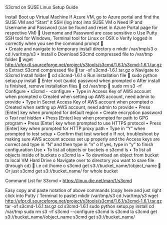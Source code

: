S3cmd on SUSE Linux Setup Guide
			
Install
Boot up Virtual Machine
If Azure VM, go to Azure portal and find the SUSE VM and “Start” it
SSH (log into) into SUSE VM
o	Need IP and Username and Password (can be found and reset in Azure Portal page for respective VM)
	Username and Password are case sensitive
o	Use Putty SSH tool for Windows, Terminal tool for Linux or OSX
o	Verify logged in correctly when you see the command prompt
	 
•	Create and navigate to temporary install directory
o	mkdir /var/tmp/s3
o	cd /var/tmp/s3
•	Install
o	Download S3cmd compressed file to /var/tmp folder
	wget http://ufpr.dl.sourceforge.net/project/s3tools/s3cmd/1.6.1/s3cmd-1.6.1.tar.gz
o	Extract S3cmd compressed file
	tar -xf s3cmd-1.6.1.tar.gz
o	Navigate to S3cmd Install folder
	cd s3cmd-1.6.1
o	Run installation file
	sudo python setup.py install
	Enter root (sudo) password when prompted 
o	After install is finished, remove installation files
	cd /var/tmp
	sudo rm s3 -rf
 
Configure
•	s3cmd - -configure
•	Type in Access Key of AWS account when prompted
o	Created when setting up AWS account, need admin to provide
•	Type in Secret Access Key of AWS account when prompted
o	Created when setting up AWS account, need admin to provide
•	Press [Enter] key when prompted for default region
•	Create encryption password
o	*Text not hidden*
•	Press [Enter] key when prompted for path to GPG program 
•	Press [Enter] key when prompted to use HTTPS protocol
•	Press [Enter] key when prompted for HTTP proxy path
•	Type in “Y” when prompted to test setup
•	Confirm that test worked
o	If not, troubleshoot by making sure AWS account access set up properly and the Access keys are correct and type in “N” and then type in “n”
o	If yes, type in “y” to finish configuration
Use
•	To list all objects or buckets
o	s3cmd ls
•	To list all objects inside of buckets
o	s3cmd la
•	To download an object from bucket to local VM Hard Drive
o	Navigate over to directory you want to save file (through cd)
	i.e cd /home
o	s3cmd get s3://bucket_name//object_name
	Or just s3cmd get s3://bucket_name/ for whole bucket

Command List for S3cmd
•	https://linux.die.net/man/1/s3cmd

Easy copy and paste notation of above commands (copy here and just right click into Putty / Terminal to paste)
mkdir /var/tmp/s3
cd /var/tmp/s3
wget http://ufpr.dl.sourceforge.net/project/s3tools/s3cmd/1.6.1/s3cmd-1.6.1.tar.gz
tar -xf s3cmd-1.6.1.tar.gz
cd s3cmd-1.6.1
sudo python setup.py install
cd /var/tmp
sudo rm s3 -rf
s3cmd --configure
s3cmd ls
s3cmd la
s3cmd get s3://bucket_name//object_name
s3cmd get s3://bucket_name/
```
